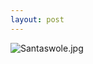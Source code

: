 ```yaml
---
layout: post
---
```



![Santaswole.jpg](https://farm8.staticflickr.com/7387/15824745933_8584076b85_s.jpg)

